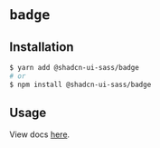 # `badge`

## Installation

```sh
$ yarn add @shadcn-ui-sass/badge
# or
$ npm install @shadcn-ui-sass/badge
```

## Usage

View docs [here](https://shadcn-ui-sass.com/docs/components/badge).
